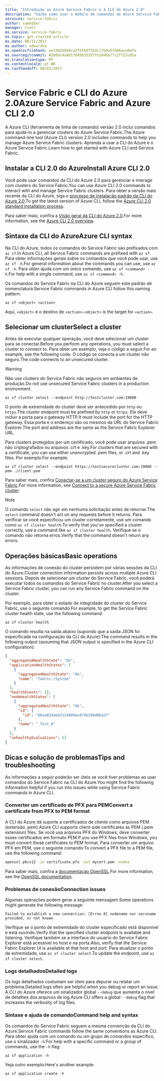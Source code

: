 ```yaml
---
title: "Introdução ao Azure Service Fabric e à CLI do Azure 2.0"
description: "Saiba como usar o módulo de comandos do Azure Service Fabric na CLI do Azure, versão 2.0. Saiba como se conectar a um cluster e como gerenciar aplicativos."
services: service-fabric
author: samedder
manager: timlt
ms.service: service-fabric
ms.topic: get-started-article
ms.date: 06/21/2017
ms.author: edwardsa
ms.openlocfilehash: ee3302b984ca2f5509755dc17b0a5fd06ace0afe
ms.sourcegitcommit: 02e69c4a9d17645633357fe3d46677c2ff22c85a
ms.translationtype: MT
ms.contentlocale: pt-BR
ms.lasthandoff: 08/03/2017
---
```

# <a name="azure-service-fabric-and-azure-cli-20"></a><span data-ttu-id="6b6a9-104">Service Fabric e CLI do Azure 2.0</span><span class="sxs-lookup"><span data-stu-id="6b6a9-104">Azure Service Fabric and Azure CLI 2.0</span></span>

<span data-ttu-id="6b6a9-105">A Azure CLI (ferramenta de linha de comando) versão 2.0 inclui comandos para ajudá-lo a gerenciar clusters do Azure Service Fabric.</span><span class="sxs-lookup"><span data-stu-id="6b6a9-105">The Azure command-line tool (Azure CLI) version 2.0 includes commands to help you manage Azure Service Fabric clusters.</span></span> <span data-ttu-id="6b6a9-106">Aprenda a usar a CLI do Azure e o Azure Service Fabric.</span><span class="sxs-lookup"><span data-stu-id="6b6a9-106">Learn how to get started with Azure CLI and Service Fabric.</span></span>

## <a name="install-azure-cli-20"></a><span data-ttu-id="6b6a9-107">Instalar a CLI 2.0 do Azure</span><span class="sxs-lookup"><span data-stu-id="6b6a9-107">Install Azure CLI 2.0</span></span>

<span data-ttu-id="6b6a9-108">Você pode usar comandos da CLI do Azure 2.0 para gerenciar e interagir com clusters do Service Fabric.</span><span class="sxs-lookup"><span data-stu-id="6b6a9-108">You can use Azure CLI 2.0 commands to interact with and manage Service Fabric clusters.</span></span> <span data-ttu-id="6b6a9-109">Para obter a versão mais recente da CLI do Azure, siga o [processo de instalação padrão da CLI do Azure 2.0](https://docs.microsoft.com/en-us/cli/azure/install-azure-cli).</span><span class="sxs-lookup"><span data-stu-id="6b6a9-109">To get the latest version of Azure CLI, follow the [Azure CLI 2.0 standard installation process](https://docs.microsoft.com/en-us/cli/azure/install-azure-cli).</span></span>

<span data-ttu-id="6b6a9-110">Para saber mais, confira a [Visão geral da CLI do Azure 2.0](https://docs.microsoft.com/en-us/cli/azure/overview).</span><span class="sxs-lookup"><span data-stu-id="6b6a9-110">For more information, see the [Azure CLI 2.0 overview](https://docs.microsoft.com/en-us/cli/azure/overview).</span></span>

## <a name="azure-cli-syntax"></a><span data-ttu-id="6b6a9-111">Sintaxe da CLI do Azure</span><span class="sxs-lookup"><span data-stu-id="6b6a9-111">Azure CLI syntax</span></span>

<span data-ttu-id="6b6a9-112">Na CLI do Azure, todos os comandos do Service Fabric são prefixados com `az sf`.</span><span class="sxs-lookup"><span data-stu-id="6b6a9-112">In Azure CLI, all Service Fabric commands are prefixed with `az sf`.</span></span> <span data-ttu-id="6b6a9-113">Para obter informações gerais sobre os comandos que você pode usar, use `az sf -h`.</span><span class="sxs-lookup"><span data-stu-id="6b6a9-113">For general information about the commands you can use, use `az sf -h`.</span></span> <span data-ttu-id="6b6a9-114">Para obter ajuda com um único comando, use `az sf <command> -h`.</span><span class="sxs-lookup"><span data-stu-id="6b6a9-114">For help with a single command, use `az sf <command> -h`.</span></span>

<span data-ttu-id="6b6a9-115">Os comandos do Service Fabric na CLI do Azure seguem este padrão de nomenclatura:</span><span class="sxs-lookup"><span data-stu-id="6b6a9-115">Service Fabric commands in Azure CLI follow this naming pattern:</span></span>

```azurecli
az sf <object> <action>
```

<span data-ttu-id="6b6a9-116">Aqui, `<object>` é o destino de `<action>`.</span><span class="sxs-lookup"><span data-stu-id="6b6a9-116">`<object>` is the target for `<action>`.</span></span>

## <a name="select-a-cluster"></a><span data-ttu-id="6b6a9-117">Selecionar um cluster</span><span class="sxs-lookup"><span data-stu-id="6b6a9-117">Select a cluster</span></span>

<span data-ttu-id="6b6a9-118">Antes de executar qualquer operação, você deve selecionar um cluster para se conectar.</span><span class="sxs-lookup"><span data-stu-id="6b6a9-118">Before you perform any operations, you must select a cluster to connect to.</span></span> <span data-ttu-id="6b6a9-119">Para obter um exemplo, veja o código a seguir.</span><span class="sxs-lookup"><span data-stu-id="6b6a9-119">For an example, see the following code.</span></span> <span data-ttu-id="6b6a9-120">O código se conecta a um cluster não seguro.</span><span class="sxs-lookup"><span data-stu-id="6b6a9-120">The code connects to an unsecured cluster.</span></span>

> [!WARNING]
> <span data-ttu-id="6b6a9-121">Não use clusters do Service Fabric não seguros em ambientes de produção.</span><span class="sxs-lookup"><span data-stu-id="6b6a9-121">Do not use unsecured Service Fabric clusters in a production environment.</span></span>

```azurecli
az sf cluster select --endpoint http://testcluster.com:19080
```

<span data-ttu-id="6b6a9-122">O ponto de extremidade do cluster deve ser antecedido por `http` ou `https`.</span><span class="sxs-lookup"><span data-stu-id="6b6a9-122">The cluster endpoint must be prefixed by `http` or `https`.</span></span> <span data-ttu-id="6b6a9-123">Ele deve incluir a porta para o gateway HTTP.</span><span class="sxs-lookup"><span data-stu-id="6b6a9-123">It must include the port for the HTTP gateway.</span></span> <span data-ttu-id="6b6a9-124">Essa porta e o endereço são os mesmos da URL do Service Fabric Explorer.</span><span class="sxs-lookup"><span data-stu-id="6b6a9-124">The port and address are the same as the Service Fabric Explorer URL.</span></span>

<span data-ttu-id="6b6a9-125">Para clusters protegidos por um certificado, você pode usar arquivos .pem não criptografados ou arquivos .crt e .key.</span><span class="sxs-lookup"><span data-stu-id="6b6a9-125">For clusters that are secured with a certificate, you can use either unencrypted .pem files, or .crt and .key files.</span></span> <span data-ttu-id="6b6a9-126">Por exemplo:</span><span class="sxs-lookup"><span data-stu-id="6b6a9-126">For example:</span></span>

```azurecli
az sf cluster select --endpoint https://testsecurecluster.com:19080 --pem ./client.pem
```

<span data-ttu-id="6b6a9-127">Para saber mais, confira [Conectar-se a um cluster seguro do Azure Service Fabric](service-fabric-connect-to-secure-cluster.md).</span><span class="sxs-lookup"><span data-stu-id="6b6a9-127">For more information, see [Connect to a secure Azure Service Fabric cluster](service-fabric-connect-to-secure-cluster.md).</span></span>

> [!NOTE]
> <span data-ttu-id="6b6a9-128">O comando `select` não agir em nenhuma solicitação antes de retornar.</span><span class="sxs-lookup"><span data-stu-id="6b6a9-128">The `select` command doesn't act on any requests before it returns.</span></span> <span data-ttu-id="6b6a9-129">Para verificar se você especificou um cluster corretamente, use um comando como `az sf cluster health`.</span><span class="sxs-lookup"><span data-stu-id="6b6a9-129">To verify that you've specified a cluster correctly, use a command like `az sf cluster health`.</span></span> <span data-ttu-id="6b6a9-130">Verifique se o comando não retorna erros.</span><span class="sxs-lookup"><span data-stu-id="6b6a9-130">Verify that the command doesn't return any errors.</span></span>

## <a name="basic-operations"></a><span data-ttu-id="6b6a9-131">Operações básicas</span><span class="sxs-lookup"><span data-stu-id="6b6a9-131">Basic operations</span></span>

<span data-ttu-id="6b6a9-132">As informações de conexão do cluster persistem por várias sessões da CLI do Azure.</span><span class="sxs-lookup"><span data-stu-id="6b6a9-132">Cluster connection information persists across multiple Azure CLI sessions.</span></span> <span data-ttu-id="6b6a9-133">Depois de selecionar um cluster do Service Fabric, você poderá executar todos os comandos do Service Fabric no cluster.</span><span class="sxs-lookup"><span data-stu-id="6b6a9-133">After you select a Service Fabric cluster, you can run any Service Fabric command on the cluster.</span></span>

<span data-ttu-id="6b6a9-134">Por exemplo, para obter o estado de integridade do cluster do Service Fabric, use o seguinte comando:</span><span class="sxs-lookup"><span data-stu-id="6b6a9-134">For example, to get the Service Fabric cluster health state, use the following command:</span></span>

```azurecli
az sf cluster health
```

<span data-ttu-id="6b6a9-135">O comando resulta na saída abaixo (supondo que a saída JSON foi especificada na configuração da CLI do Azure):</span><span class="sxs-lookup"><span data-stu-id="6b6a9-135">The command results in the following output (assuming that JSON output is specified in the Azure CLI configuration):</span></span>

```json
{
  "aggregatedHealthState": "Ok",
  "applicationHealthStates": [
    {
      "aggregatedHealthState": "Ok",
      "name": "fabric:/System"
    }
  ],
  "healthEvents": [],
  "nodeHealthStates": [
    {
      "aggregatedHealthState": "Ok",
      "id": {
        "id": "66aa824a642124089ee474b398d06a57"
      },
      "name": "_Test_0"
    }
  ],
  "unhealthyEvaluations": []
}
```

## <a name="tips-and-troubleshooting"></a><span data-ttu-id="6b6a9-136">Dicas e solução de problemas</span><span class="sxs-lookup"><span data-stu-id="6b6a9-136">Tips and troubleshooting</span></span>

<span data-ttu-id="6b6a9-137">As informações a seguir poderão ser úteis se você tiver problemas ao usar comandos do Service Fabric na CLI do Azure.</span><span class="sxs-lookup"><span data-stu-id="6b6a9-137">You might find the following information helpful if you run into issues while using Service Fabric commands in Azure CLI.</span></span>

### <a name="convert-a-certificate-from-pfx-to-pem-format"></a><span data-ttu-id="6b6a9-138">Converter um certificado de PFX para PEM</span><span class="sxs-lookup"><span data-stu-id="6b6a9-138">Convert a certificate from PFX to PEM format</span></span>

<span data-ttu-id="6b6a9-139">A CLI do Azure dá suporte a certificados de cliente como arquivos PEM (extensão .pem).</span><span class="sxs-lookup"><span data-stu-id="6b6a9-139">Azure CLI supports client-side certificates as PEM (.pem extension) files.</span></span> <span data-ttu-id="6b6a9-140">Se você usa arquivos PFX do Windows, deve converter esses certificados em formato PEM.</span><span class="sxs-lookup"><span data-stu-id="6b6a9-140">If you use PFX files from Windows, you must convert those certificates to PEM format.</span></span> <span data-ttu-id="6b6a9-141">Para converter um arquivo PFX em PEM, use o seguinte comando:</span><span class="sxs-lookup"><span data-stu-id="6b6a9-141">To convert a PFX file to a PEM file, use the following command:</span></span>

```bash
openssl pkcs12 -in certificate.pfx -out mycert.pem -nodes
```

<span data-ttu-id="6b6a9-142">Para saber mais, confira a [documentação OpenSSL](https://www.openssl.org/docs/).</span><span class="sxs-lookup"><span data-stu-id="6b6a9-142">For more information, see the [OpenSSL documentation](https://www.openssl.org/docs/).</span></span>

### <a name="connection-issues"></a><span data-ttu-id="6b6a9-143">Problemas de conexão</span><span class="sxs-lookup"><span data-stu-id="6b6a9-143">Connection issues</span></span>

<span data-ttu-id="6b6a9-144">Algumas operações podem gerar a seguinte mensagem:</span><span class="sxs-lookup"><span data-stu-id="6b6a9-144">Some operations might generate the following message:</span></span>

`Failed to establish a new connection: [Errno 8] nodename nor servname provided, or not known`

<span data-ttu-id="6b6a9-145">Verifique se o ponto de extremidade do cluster especificado está disponível e está ouvindo.</span><span class="sxs-lookup"><span data-stu-id="6b6a9-145">Verify that the specified cluster endpoint is available and listening.</span></span> <span data-ttu-id="6b6a9-146">Verifique também se a interface do usuário do Service Fabric Explorer está acessível no host e na porta.</span><span class="sxs-lookup"><span data-stu-id="6b6a9-146">Also, verify that the Service Fabric Explorer UI is available at that host and port.</span></span> <span data-ttu-id="6b6a9-147">Para atualizar o ponto de extremidade, use `az sf cluster select`.</span><span class="sxs-lookup"><span data-stu-id="6b6a9-147">To update the endpoint, use `az sf cluster select`.</span></span>

### <a name="detailed-logs"></a><span data-ttu-id="6b6a9-148">Logs detalhados</span><span class="sxs-lookup"><span data-stu-id="6b6a9-148">Detailed logs</span></span>

<span data-ttu-id="6b6a9-149">Os logs detalhados costumam ser úteis para depurar ou relatar um problema.</span><span class="sxs-lookup"><span data-stu-id="6b6a9-149">Detailed logs often are helpful when you debug or report an issue.</span></span> <span data-ttu-id="6b6a9-150">A CLI do Azure oferece um sinalizador global `--debug` que aumenta o nível de detalhes dos arquivos de log.</span><span class="sxs-lookup"><span data-stu-id="6b6a9-150">Azure CLI offers a global `--debug` flag that increases the verbosity of log files.</span></span>

### <a name="command-help-and-syntax"></a><span data-ttu-id="6b6a9-151">Sintaxe e ajuda de comando</span><span class="sxs-lookup"><span data-stu-id="6b6a9-151">Command help and syntax</span></span>

<span data-ttu-id="6b6a9-152">Os comandos do Service Fabric seguem a mesma convenção da CLI do Azure.</span><span class="sxs-lookup"><span data-stu-id="6b6a9-152">Service Fabric commands follow the same conventions as Azure CLI.</span></span> <span data-ttu-id="6b6a9-153">Para obter ajuda com um comando ou um grupo de comandos específico, use o sinalizador `-h`:</span><span class="sxs-lookup"><span data-stu-id="6b6a9-153">For help with a specific command or a group of commands, use the `-h` flag:</span></span>

```azurecli
az sf application -h
```

<span data-ttu-id="6b6a9-154">Veja outro exemplo:</span><span class="sxs-lookup"><span data-stu-id="6b6a9-154">Here's another example:</span></span>

```azurecli
az sf application create -h
```

